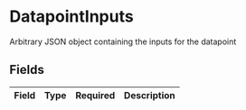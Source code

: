 # DatapointInputs

Arbitrary JSON object containing the inputs for the datapoint


## Fields

| Field       | Type        | Required    | Description |
| ----------- | ----------- | ----------- | ----------- |